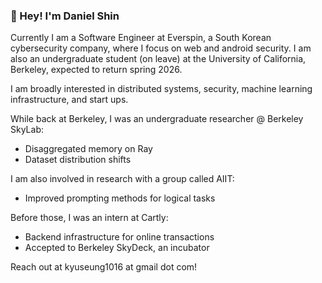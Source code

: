 ### 👋 Hey! I'm Daniel Shin

Currently I am a Software Engineer at Everspin, a South Korean cybersecurity company, where I focus on web and android security. I am also an undergraduate student (on leave) at the University of California, Berkeley, expected to return spring 2026. 

I am broadly interested in distributed systems, security, machine learning infrastructure, and start ups. 

While back at Berkeley, I was an undergraduate researcher @ Berkeley SkyLab:
- Disaggregated memory on Ray
- Dataset distribution shifts

I am also involved in research with a group called AIIT:
- Improved prompting methods for logical tasks

Before those, I was an intern at Cartly:
- Backend infrastructure for online transactions
- Accepted to Berkeley SkyDeck, an incubator

Reach out at kyuseung1016 at gmail dot com!

